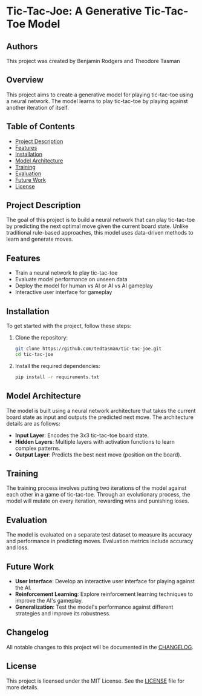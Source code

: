 # Tic-Tac-Joe: A Generative Tic-Tac-Toe Model

## Authors
This project was created by Benjamin Rodgers and Theodore Tasman

## Overview
This project aims to create a generative model for playing tic-tac-toe using a neural network. The model learns to play tic-tac-toe by playing against another iteration of itself.

## Table of Contents
- [Project Description](#project-description)
- [Features](#features)
- [Installation](#installation)
- [Model Architecture](#model-architecture)
- [Training](#training)
- [Evaluation](#evaluation)
- [Future Work](#future-work)
- [License](#license)

## Project Description
The goal of this project is to build a neural network that can play tic-tac-toe by predicting the next optimal move given the current board state. Unlike traditional rule-based approaches, this model uses data-driven methods to learn and generate moves.

## Features
- Train a neural network to play tic-tac-toe
- Evaluate model performance on unseen data
- Deploy the model for human vs AI or AI vs AI gameplay
- Interactive user interface for gameplay

## Installation
To get started with the project, follow these steps:

1. Clone the repository:
    ```bash
    git clone https://github.com/tedtasman/tic-tac-joe.git
    cd tic-tac-joe
    ```

2. Install the required dependencies:
    ```bash
    pip install -r requirements.txt
    ```

## Model Architecture
The model is built using a neural network architecture that takes the current board state as input and outputs the predicted next move. The architecture details are as follows:
- **Input Layer**: Encodes the 3x3 tic-tac-toe board state.
- **Hidden Layers**: Multiple layers with activation functions to learn complex patterns.
- **Output Layer**: Predicts the best next move (position on the board).

## Training
The training process involves putting two iterations of the model against each other in a game of tic-tac-toe. Through an evolutionary process, the model will mutate on every iteration, rewarding wins and punishing loses.

## Evaluation
The model is evaluated on a separate test dataset to measure its accuracy and performance in predicting moves. Evaluation metrics include accuracy and loss.

## Future Work
- **User Interface**: Develop an interactive user interface for playing against the AI.
- **Reinforcement Learning**: Explore reinforcement learning techniques to improve the AI's gameplay.
- **Generalization**: Test the model's performance against different strategies and improve its robustness.

## Changelog
All notable changes to this project will be documented in the [CHANGELOG](CHANGELOG.md).

## License
This project is licensed under the MIT License. See the [LICENSE](LICENSE.md) file for more details.

